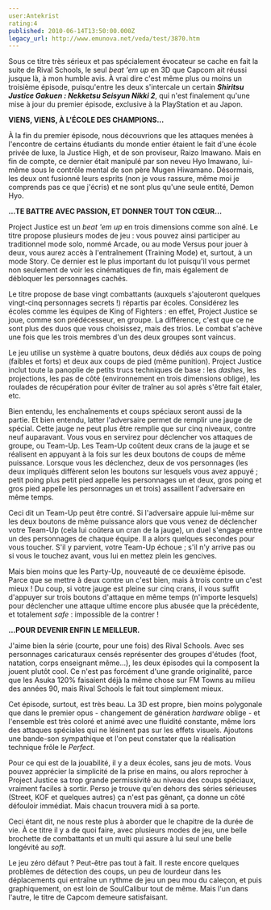 ```yaml
---
user:Antekrist
rating:4
published: 2010-06-14T13:50:00.000Z
legacy_url: http://www.emunova.net/veda/test/3870.htm
---
```

Sous ce titre très sérieux et pas spécialement évocateur se cache en fait la suite de Rival Schools, le seul _beat 'em up_ en 3D que Capcom ait réussi jusque là, à mon humble avis. À vrai dire c'est même plus ou moins un troisième épisode, puisqu'entre les deux s'intercale un certain _**Shiritsu Justice Gakuen : Nekketsu Seisyun Nikki 2**_, qui n'est finalement qu'une mise à jour du premier épisode, exclusive à la PlayStation et au Japon.  

  

**VIENS, VIENS, À L'ÉCOLE DES CHAMPIONS...**  

À la fin du premier épisode, nous découvrions que les attaques menées à l'encontre de certains étudiants du monde entier étaient le fait d'une école privée de luxe, la Justice High, et de son proviseur, Raizo Imawano. Mais en fin de compte, ce dernier était manipulé par son neveu Hyo Imawano, lui-même sous le contrôle mental de son père Mugen Hiwamano. Désormais, les deux ont fusionné leurs esprits (non je vous rassure, même moi je comprends pas ce que j'écris) et ne sont plus qu'une seule entité, Demon Hyo.  

  

**...TE BATTRE AVEC PASSION, ET DONNER TOUT TON CŒUR...**  

Project Justice est un _beat 'em up_ en trois dimensions comme son aîné. Le titre propose plusieurs modes de jeu : vous pouvez ainsi participer au traditionnel mode solo, nommé Arcade, ou au mode Versus pour jouer à deux, vous aurez accès à l'entraînement (Training Mode) et, surtout, à un mode Story. Ce dernier est le plus important du lot puisqu'il vous permet non seulement de voir les cinématiques de fin, mais également de débloquer les personnages cachés.  

Le titre propose de base vingt combattants (auxquels s'ajouteront quelques vingt-cinq personnages secrets !) répartis par écoles. Considérez les écoles comme les équipes de King of Fighters : en effet, Project Justice se joue, comme son prédécesseur, en groupe. La différence, c'est que ce ne sont plus des duos que vous choisissez, mais des trios. Le combat s'achève une fois que les trois membres d'un des deux groupes sont vaincus.  

Le jeu utilise un système à quatre boutons, deux dédiés aux coups de poing (faibles et forts) et deux aux coups de pied (même punition). Project Justice inclut toute la panoplie de petits trucs techniques de base : les _dashes_, les projections, les pas de côté (environnement en trois dimensions oblige), les roulades de récupération pour éviter de traîner au sol après s'être fait étaler, etc.  

Bien entendu, les enchaînements et coups spéciaux seront aussi de la partie. Et bien entendu, latter l'adversaire permet de remplir une jauge de spécial. Cette jauge ne peut plus être remplie que sur cinq niveaux, contre neuf auparavant. Vous vous en servirez pour déclencher vos attaques de groupe, ou Team-Up. Les Team-Up coûtent deux crans de la jauge et se réalisent en appuyant à la fois sur les deux boutons de coups de même puissance. Lorsque vous les déclenchez, deux de vos personnages (les deux impliqués diffèrent selon les boutons sur lesquels vous avez appuyé ; petit poing plus petit pied appelle les personnages un et deux, gros poing et gros pied appelle les personnages un et trois) assaillent l'adversaire en même temps.  

Ceci dit un Team-Up peut être contré. Si l'adversaire appuie lui-même sur les deux boutons de même puissance alors que vous venez de déclencher votre Team-Up (cela lui coûtera un cran de la jauge), un duel s'engage entre un des personnages de chaque équipe. Il a alors quelques secondes pour vous toucher. S'il y parvient, votre Team-Up échoue ; s'il n'y arrive pas ou si vous le touchez avant, vous lui en mettez plein les gencives.  

Mais bien moins que les Party-Up, nouveauté de ce deuxième épisode. Parce que se mettre à deux contre un c'est bien, mais à trois contre un c'est mieux ! Du coup, si votre jauge est pleine sur cinq crans, il vous suffit d'appuyer sur trois boutons d'attaque en même temps (n'importe lesquels) pour déclencher une attaque ultime encore plus abusée que la précédente, et totalement _safe_ : impossible de la contrer !  

  

**...POUR DEVENIR ENFIN LE MEILLEUR.**  

J'aime bien la série (courte, pour une fois) des Rival Schools. Avec ses personnages caricaturaux censés représenter des groupes d'études (foot, natation, corps enseignant même...), les deux épisodes qui la composent la jouent plutôt cool. Ce n'est pas forcément d'une grande originalité, parce que les Asuka 120% faisaient déjà la même chose sur FM Towns au milieu des années 90, mais Rival Schools le fait tout simplement mieux.  

Cet épisode, surtout, est très beau. La 3D est propre, bien moins polygonale que dans le premier opus - changement de génération _hardware_ oblige - et l'ensemble est très coloré et animé avec une fluidité constante, même lors des attaques spéciales qui ne lésinent pas sur les effets visuels. Ajoutons une bande-son sympathique et l'on peut constater que la réalisation technique frôle le _Perfect_.  

Pour ce qui est de la jouabilité, il y a deux écoles, sans jeu de mots. Vous pouvez apprécier la simplicité de la prise en mains, ou alors reprocher à Project Justice sa trop grande permissivité au niveau des coups spéciaux, vraiment faciles à sortir. Perso je trouve qu'en dehors des séries sérieuses (Street, KOF et quelques autres) ça n'est pas gênant, ça donne un côté défouloir immédiat. Mais chacun trouvera midi à sa porte.  

Ceci étant dit, ne nous reste plus à aborder que le chapitre de la durée de vie. À ce titre il y a de quoi faire, avec plusieurs modes de jeu, une belle brochette de combattants et un multi qui assure à lui seul une belle longévité au _soft_.  

Le jeu zéro défaut ? Peut-être pas tout à fait. Il reste encore quelques problèmes de détection des coups, un peu de lourdeur dans les déplacements qui entraîne un rythme de jeu un peu mou du caleçon, et puis graphiquement, on est loin de SoulCalibur tout de même. Mais l'un dans l'autre, le titre de Capcom demeure satisfaisant.